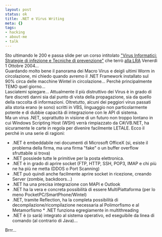 ```yaml
--- 
layout: post
status: ok
title: .NET e Virus Writing
meta: {}
tags: 
- hacking
- about-me
- talk
---
```

 Sto ultimando le 200 e passa slide per un corso intitolato <a href="http://www.lastknight.com/Corso-Virus-informatici-e-Tecniche-di-prevenzione.aspx">"Virus Informatici: Strategie di infezione e Tecniche di prevenzione"</a> che terrò <a href="http://www.lra.it/ita/corso.asp?idContainer=54&idContent=23690&amp;idContainerBusinessArea=&amp;idContentBusinessArea=">alla LRA</a> Venerdì 1 Ottobre 2004...  
Guardando molto bene il panorama dei Macro Virus e deigli ultimi Worm in circolazione, mi chiedo quando avremo il .NET Framework installato sul 90% circa delle macchine Wintel in circolazione... Perchè principalmente TEMO quel giorno...  
Lasciatemi spiegare... Attualmente il più distruttivo dei Virus è in grado di fare discreti danni sia dal punto di vista della propagazione, sia da quello della raccolta di informazioni. Oltretutto, alcuni dei peggiori virus passati alla storia erano (e sono) scritti in VBS, linguaggio non particolarmente potente e di dubbie capacità di integrazione con le API di sistema.  
Ma un virus .NET, soprattutto in visione di un futuro non troppo lontano in cui Windows Scripting Host (WSH) verrà rimpiazzato da C#/VB.NET, ha sicuramente le carte in regola per divenire facilmente LETALE. Ecco il perché in una serie di ragioni:

* .NET è embeddabile nei documenti di Microsoft OfficeX (si, esiste il problema della firma, ma una firma "fake" o un buffer overflow sfruttabile si trova)
* .NET possiede tutte le primitive per la posta elettronica.
* .NET è in grado di aprire socket (FTP, HTTP, SSH, POP3, IMAP e chi più ne ha più ne metta (DDOS o Port Scanning) 
* .NET può quindi anche facilmente aprire socket in ricezione, creando Server (zombie, backdoors...) 
* .NET ha una precisa integrazione con MAPI e Outlook 
* .NET ha la vera e concreta possibilità di essere MultiPiattaforma (per lo meno PocketPC/SmartPhone/Wintel) 
* .NET, tramite Reflection, ha la completa possibilità di decompilazione/ricompilazione necessaria al Polimorfismo e al Metamorfismo * .NET funziona egregiamente in multithreading 
* .NET è (o sarà) integrato al sistema operativo, ed eseguibile da linea di comando (al contrario di Java)... 

Brrr...

